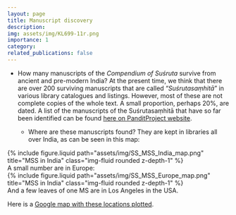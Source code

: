 ```yaml
---
layout: page
title: Manuscript discovery
description: 
img: assets/img/KL699-11r.png
importance: 1
category: 
related_publications: false
---
```

* How many manuscripts of the *Compendium of Suśruta* survive from ancient and pre-modern India?  At the present time, we think that there are over 200 surviving manuscripts that are called “*Suśrutasaṃhitā*” in various library catalogues and listings.  However, most of these are not complete copies of the whole text.  A small proportion, perhaps 20%, are dated.
  A list of the manuscripts of the Suśrutasaṃhitā that have so far been identified can be found [here on PanditProject website](https://panditproject.org/entity/42004/work#manuscripts_manuscripts).

  * Where are these manuscripts found?  They are kept in libraries all over India, as can be seen in this map:
<div class="row justify-content-sm-center">
  <div class="col-sm-8 mt-3 mt-md-0">
    {% include figure.liquid path="assets/img/SS_MSS_India_map.png" title="MSS in India" class="img-fluid rounded z-depth-1" %}
  </div>    
    A small number are in Europe:
    <div class="row justify-content-sm-center">
  <div class="col-sm-8 mt-3 mt-md-0">
    {% include figure.liquid path="assets/img/SS_MSS_Europe_map.png" title="MSS in India" class="img-fluid rounded z-depth-1" %}
  </div>    
    And a few leaves of one MS are in Los Angeles in the USA. 

Here is a [Google map with these locations plotted](https://www.google.com/maps/d/u/0/edit?mid=196xRPRGdywqXq0Tzqjnc_C4DOZEIQ4U&usp=sharing).